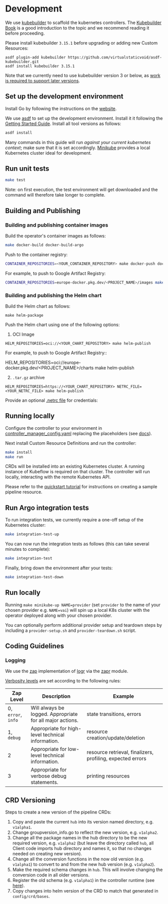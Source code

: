 # Development

We use [kubebuilder](https://github.com/kubernetes-sigs/kubebuilder) to scaffold the kubernetes controllers.
The [Kubebuilder Book](https://book.kubebuilder.io/) is a good introduction to the topic and we recommend reading it before proceeding.

Please install kubebuilder `3.15.1` before upgrading or adding new Custom Resources:
```
asdf plugin-add kubebuilder https://github.com/virtualstaticvoid/asdf-kubebuilder.git
asdf install kubebuilder 3.15.1
```
Note that we currently need to use kubebuilder version 3 or below, as [work is required to support later versions](https://github.com/sky-uk/kfp-operator/issues/381).

## Set up the development environment

Install Go by following the instructions on the [website](https://golang.org/doc/install).

We use [asdf](http://asdf-vm.com) to set up the development environment. Install it it following the [Getting Started Guide](http://asdf-vm.com/guide/getting-started.html).
Install all tool versions as follows:

```bash
asdf install
```

Many commands in this guide will run *against your current kubernetes context*; make sure that it is set accordingly. [Minikube](https://minikube.sigs.k8s.io/docs/start/) provides a local Kubernetes cluster ideal for development.

## Run unit tests

```sh
make test
```

Note: on first execution, the test environment will get downloaded and the command will therefore take longer to complete.

## Building and Publishing

### Building and publishing container images

Build the operator's container images as follows:

```sh
make docker-build docker-build-argo
```

Push to the container registry:

```sh
CONTAINER_REPOSITORIES=<YOUR_CONTAINER_REPOSITORY> make docker-push docker-push-argo
```

For example, to push to Google Artifact Registry:

```sh
CONTAINER_REPOSITORIES=europe-docker.pkg.dev/<PROJECT_NAME>/images make docker-push docker-push-argo
```

### Building and publishing the Helm chart

Build the Helm chart as follows:

```shell
make helm-package
```

Push the Helm chart using one of the following options:

1. OCI Image
```shell
HELM_REPOSITORIES=oci://<YOUR_CHART_REPOSITORY> make helm-publish
```

For example, to push to Google Artifact Registry::

HELM_REPOSITORIES=oci://europe-docker.pkg.dev/<PROJECT_NAME>/charts make helm-publish

2. `.tar.gz` archive

```shell
HELM_REPOSITORIES=https://<YOUR_CHART_REPOSITORY> NETRC_FILE=<YOUR_NETRC_FILE> make helm-publish
```

Provide an optional [.netrc file](https://www.gnu.org/software/inetutils/manual/html_node/The-_002enetrc-file.html) for credentials:

## Running locally

Configure the controller to your environment in [controller_manager_config.yaml](../../config/manager/controller_manager_config.yaml) replacing the placeholders (see [docs](../README.md#configuration)).

Next install Custom Resource Definitions and run the controller:

```sh
make install
make run
```

CRDs will be installed into an existing Kubernetes cluster. A running instance of Kubeflow is required on that cluster. The controller will run locally, interacting with the remote Kubernetes API.

Please refer to the [quickstart tutorial](../quickstart) for instructions on creating a sample pipeline resource.

## Run Argo integration tests

To run integration tests, we currently require a one-off setup of the Kubernetes cluster:

```sh
make integration-test-up
```

You can now run the integration tests as follows (this can take several minutes to complete):

```sh
make integration-test
```

Finally, bring down the environment after your tests:

```sh
make integration-test-down
```

## Run locally

Running `make minikube-up NAME=provider` (set `provider` to the name of your chosen provider e.g. `NAME=vai`) will spin up a local K8s cluster with the operator deployed along with your chosen provider.

You can optionally perform additional provider setup and teardown steps by including a `provider-setup.sh` and `provider-teardown.sh` script.

## Coding Guidelines

### Logging

We use the [zap](https://github.com/uber-go/zap) implementation of [logr](https://github.com/go-logr/logr) via the [zapr](https://github.com/go-logr/zapr) module.

[Verbosity levels](https://github.com/go-logr/logr#why-v-levels) are set according to the following rules:

| Zap Level | Description | Example |
| --- | --- | --- |
| 0, `error`, `info` | Will always be logged. Appropriate for all major actions. | state transitions, errors |
| 1, `debug` | Appropriate for high-level technical information. | resource creation/update/deletion |
| 2 | Appropriate for low-level technical information. | resource retrieval, finalizers, profiling, expected errors |
| 3 | Appropriate for verbose debug statements. | printing resources |

## CRD Versioning

Steps to create a new version of the pipeline CRDs:

1) Copy and paste the current `hub` into its version named directory, e.g. `v1alpha1`.
1) Change groupversion_info.go to reflect the new version, e.g. `v1alpha2`.
1) Change all the package names in the hub directory to be the new required version, e.g. `v1alpha2` (but leave the directory called `hub`, all Client code imports hub directory and names it, so that no changes needed on creating new version).
1) Change all the conversion functions in the now old version (e.g. `v1alpha1`) to convert to and from the new hub version (e.g. `v1alpha2`).
1) Make the required schema changes in `hub`. This will involve changing the conversion code in all older versions.
1) Register the old schema (e.g. `v1alpha1`) in the controller runtime (see [here](main.go#L56)).
1) Copy changes into helm version of the CRD to match that generated in `config/crd/bases`.
